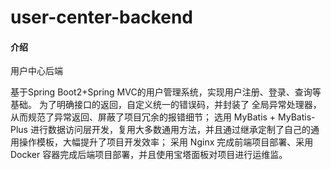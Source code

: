#  user-center-backend

#### 介绍
用户中心后端

基于Spring Boot2+Spring MVC的用户管理系统，实现用户注册、登录、查询等基础。
为了明确接口的返回，自定义统一的错误码，并封装了 全局异常处理器，从而规范了异常返回、屏蔽了项目冗余的报错细节；
选用 MyBatis + MyBatis-Plus 进行数据访问层开发，复用大多数通用方法，并且通过继承定制了自己的通用操作模板，大幅提升了项目开发效率；
采用 Nginx 完成前端项目部署、采用 Docker 容器完成后端项目部署，并且使用宝塔面板对项目进行运维监。



